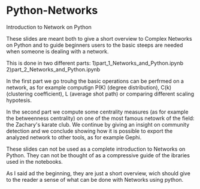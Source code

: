 # Python-Networks
Introduction to Network on Python

These slides are meant both to give a short overview to Complex Networks on Python
and to guide beginners users to the basic steeps are needed when someone is dealing
with a network.

This is done in two different parts:
1)part_1_Networks_and_Python.ipynb
2)part_2_Networks_and_Python.ipynb

In the first part we go trouhg the basic operations  can be perfrmed on a network,
as for example computign P(K) (degree distribution), C(k) (clustering coefficient),
L (average shot path) or comparing different scaling hypotesis.

In the second part we compute some centrality measures (as for example the betweenness centrality)
on one of the most famous netowrk of the field: the Zachary's karate club. 
We  continue by giving an insight on community detection and we conclude showing how
it is possible to export the analyzed network to other tools, as for example Gephi.


These slides can not be used as a complete introduction to Networks on Python.
They can not be thought of as a compressive guide of the ibraries used in the notebooks.

As I said ad the beginning, they are just a short overview, wich should give to the reader 
a sense of what can be done with Networks using python.

